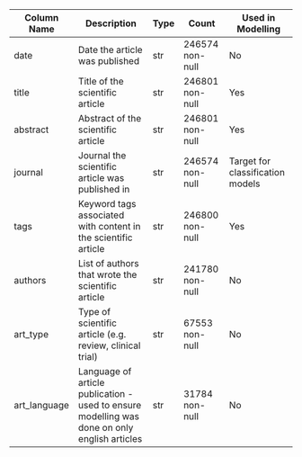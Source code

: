 | Column Name | Description | Type | Count | Used in Modelling  |     
|  ------  | -----|----|----|-----|
| date        | Date the article was published | str | 246574 non-null | No |
| title | Title of the scientific article | str | 246801 non-null | Yes | 
| abstract        | Abstract of the scientific article | str | 246801 non-null | Yes |
| journal       | Journal the scientific article was published in | str | 246574 non-null | Target for classification models |
| tags   | Keyword tags associated with content in the scientific article | str | 246800 non-null  | Yes | 
| authors        | List of authors that wrote the scientific article | str | 241780 non-null | No | 
| art_type     | Type of scientific article (e.g. review, clinical trial) | str | 67553 non-null | No |
| art_language | Language of article publication - used to ensure modelling was done on only english articles | str | 31784  non-null | No |

